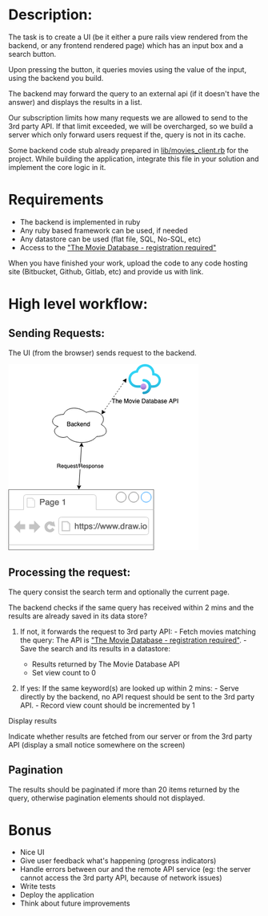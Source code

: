 # Description:
The task is to create a UI (be it either a pure rails view rendered from the backend, or any frontend rendered page) which has an input box and a search button.

Upon pressing the button, it queries movies using the value of the input, using the backend you build.

The backend may forward the query to an external api (if it doesn't have the answer) and displays the results in a list.

Our subscription limits how many requests we are allowed to send to the 3rd party API. If that limit exceeded, we will be overcharged, so we build a server which only forward users request if the,
query is not in its cache.

Some backend code stub already prepared in [lib/movies_client.rb](./lib/movies_client.rb) for the project.
While building the application, integrate this file in your solution and implement the core logic in it.

# Requirements
- The backend is implemented in ruby
- Any ruby based framework can be used, if needed
- Any datastore can be used (flat file, SQL, No-SQL, etc)
- Access to the ["The Movie Database - registration required"](https://developers.themoviedb.org/3/search/search-movies)

When you have finished your work, upload the code to any code hosting site (Bitbucket, Github, Gitlab, etc) and provide us with link.

# High level workflow:

## Sending Requests:
The UI (from the browser) sends request to the backend.

![Request Architecture](./architecture.png)

## Processing the request:
The query consist the search term and optionally the current page.

The backend checks if the same query has received within 2 mins and the results are already saved in its data store?

  1. If not, it forwards the request to 3rd party API:
    - Fetch movies matching the query: The API is ["The Movie Database - registration required"](https://developers.themoviedb.org/3/search/search-movies).
    - Save the search and its results in a datastore:
      - Results returned by The Movie Database API
      - Set view count to 0

  2. If yes:
    If the same keyword(s) are looked up within 2 mins:
    - Serve directly by the backend, no API request should be sent to the 3rd party API.
    - Record view count should be incremented by 1

Display results

Indicate whether results are fetched from our server or from the 3rd party API (display a small notice somewhere on the screen)

## Pagination
The results should be paginated if more than 20 items returned by the query, otherwise pagination elements should not displayed.

# Bonus
- Nice UI
- Give user feedback what's happening (progress indicators)
- Handle errors between our and the remote API service (eg: the server cannot access the 3rd party API, because of network issues)
- Write tests
- Deploy the application
- Think about future improvements
